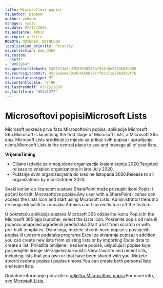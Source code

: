 ```yaml
---
title: Microsoftovi popisi
ms.author: pebaum
author: pebaum
manager: scotv
ms.date: 07/14/2020
ms.audience: Admin
ms.topic: article
ROBOTS: NOINDEX, NOFOLLOW
localization_priority: Priority
ms.collection: Adm_O365
ms.custom:
- "5677"
- "9002964"
ms.openlocfilehash: 2485374a9cd7082698245af913d0e2463b03b809
ms.sourcegitcommit: 45c2aaeee58c0be466b76c7f0cd71e796d3c8f76
ms.translationtype: MT
ms.contentlocale: hr-HR
ms.lasthandoff: 07/15/2020
ms.locfileid: "45141377"
---
```

# <a name="microsoft-lists"></a><span data-ttu-id="a6be1-102">Microsoftovi popisi</span><span class="sxs-lookup"><span data-stu-id="a6be1-102">Microsoft Lists</span></span>

<span data-ttu-id="a6be1-103">Microsoft pokreće prvu fazu Microsoftovih popisa, aplikacije Microsoft 365.</span><span class="sxs-lookup"><span data-stu-id="a6be1-103">Microsoft is launching the first stage of Microsoft Lists, a Microsoft 365 app.</span></span> <span data-ttu-id="a6be1-104">Microsoft Lists središnje je mjesto za prikaz svih popisa i upravljanje njima.</span><span class="sxs-lookup"><span data-stu-id="a6be1-104">Microsoft Lists is the central place to see and manage all of your lists.</span></span>  
  
<span data-ttu-id="a6be1-105">**Vrijeme**</span><span class="sxs-lookup"><span data-stu-id="a6be1-105">**Timing**</span></span>  

- <span data-ttu-id="a6be1-106">Ciljano izdanje za omogućene organizacije krajem srpnja 2020.</span><span class="sxs-lookup"><span data-stu-id="a6be1-106">Targeted release to enabled organizations in late July 2020.</span></span>
- <span data-ttu-id="a6be1-107">Puštanje svim organizacijama do sredine listopada 2020.</span><span class="sxs-lookup"><span data-stu-id="a6be1-107">Release to all organizations by mid-October 2020.</span></span>

<span data-ttu-id="a6be1-108">Svaki korisnik s licencom sustava SharePoint može pristupiti ikoni Popisi i početi koristiti Microsoftove popise.</span><span class="sxs-lookup"><span data-stu-id="a6be1-108">Any user with a SharePoint license can access the Lists icon and start using Microsoft Lists.</span></span> <span data-ttu-id="a6be1-109">Administratori trenutno ne mogu isključiti tu značajku.</span><span class="sxs-lookup"><span data-stu-id="a6be1-109">Admins can't currently turn off the feature.</span></span>
 
<span data-ttu-id="a6be1-110">U pokretaču aplikacija sustava Microsoft 365 odaberite ikonu Popisi.</span><span class="sxs-lookup"><span data-stu-id="a6be1-110">In the Microsoft 365 app launcher, select the Lists icon.</span></span> <span data-ttu-id="a6be1-111">Pokrenite popis od nule ili pomoću unaprijed ugrađenih predložaka.</span><span class="sxs-lookup"><span data-stu-id="a6be1-111">Start a list from scratch or with pre-built templates.</span></span> <span data-ttu-id="a6be1-112">Osim toga, možete stvoriti nove popise s postojećih popisa ili uvozom podataka programa Excel za stvaranje popisa.</span><span class="sxs-lookup"><span data-stu-id="a6be1-112">In addition, you can create new lists from existing lists or by importing Excel data to create a list.</span></span> <span data-ttu-id="a6be1-113">Prikažite omiljene i nedavne popise, uključujući popise koje posjedujete ili koje ste zajednički koristili.</span><span class="sxs-lookup"><span data-stu-id="a6be1-113">View favorite and recent lists, including lists that you own or that have been shared with you.</span></span> <span data-ttu-id="a6be1-114">Možete stvoriti osobne popise i popise timova.</span><span class="sxs-lookup"><span data-stu-id="a6be1-114">You can create both personal lists and team lists.</span></span>  

<span data-ttu-id="a6be1-115">Dodatne informacije potražite u [odjeljku Microsoftovi popisi](https://aka.ms/microsoftlists).</span><span class="sxs-lookup"><span data-stu-id="a6be1-115">For more info, see [Microsoft Lists](https://aka.ms/microsoftlists).</span></span>